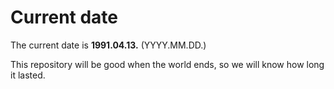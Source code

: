 # Current date

The current date is **1991.04.13.** (YYYY.MM.DD.)

This repository will be good when the world ends, so we will know how long it lasted.